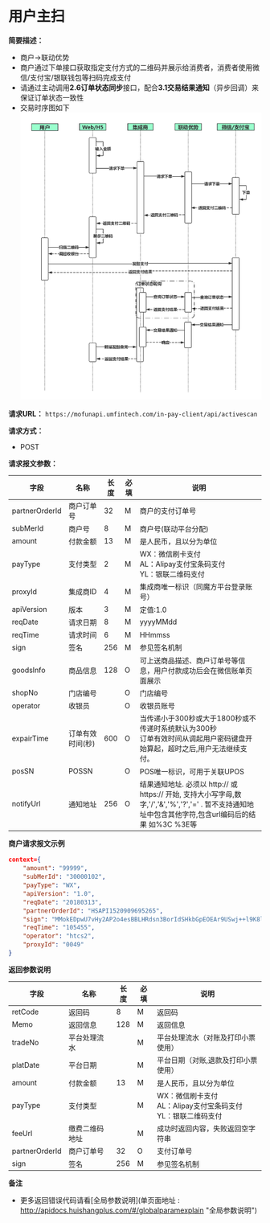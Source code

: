 # 用户主扫

**简要描述：** 

- 商户->联动优势
- 商户通过下单接口获取指定支付方式的二维码并展示给消费者，消费者使用微信/支付宝/银联钱包等扫码完成支付
- 请通过主动调用**2.6订单状态同步**接口，配合**3.1交易结果通知**（异步回调）来保证订单状态一致性
- 交易时序图如下
![](../images/activescan.png)

**请求URL：** 
`https://mofunapi.umfintech.com/in-pay-client/api/activescan`

  
**请求方式：**
- POST 

**请求报文参数：** 

|	字段	|	名称	|	长度	|	必填	|	说明	|
|----|----|----|----|----|
|	partnerOrderId	|	商户订单号	|	32	|	M	|	商户的支付订单号	|
|	subMerId	|	商户号	|	8	|	M	|	商户号(联动平台分配)	|
|	amount	|	付款金额	|	13	|	M	|	是人民币，且以分为单位	|
|	payType	|	支付类型	|	2	|	M	|	WX：微信刷卡支付<br>AL：Alipay支付宝条码支付<br>YL：银联二维码支付	|
|	proxyId	|	集成商ID	|	4	|	M	|	集成商唯一标识（同魔方平台登录账号）	|
|	apiVersion	|	版本	|	3	|	M	|	定值:1.0	|
|	reqDate	|	请求日期	|	8	|	M	|	yyyyMMdd	|
|	reqTime	|	请求时间	|	6	|	M	|	HHmmss	|
|	sign	|	签名	|	256	|	M	|	参见签名机制	|
|	goodsInfo	|	商品信息	|	128	|	O	|	可上送商品描述、商户订单号等信息，用户付款成功后会在微信账单页面展示	|
|	shopNo	|	门店编号	|		|	O	|	门店编号	|
|	operator	|	收银员	|		|	O	|	收银员账号	|
|	expairTime	|	订单有效时间(秒)	|	600	|	O	|	当传递小于300秒或大于1800秒或不传递时系统默认为300秒<br>订单有效时间从调起用户密码键盘开始算起，超时之后,用户无法继续支付。	|
|	posSN	|	POSSN	|		|	O	|	POS唯一标识，可用于关联UPOS	|
|	notifyUrl	|	通知地址	|	256	|	O	| 	结果通知地址. 必须以 http:// 或 https:// 开始, 支持大小写字母,数字,'/','&','%','?','=' . 暂不支持通知地址中包含其他字符,包含url编码后的结果 如%3C %3E等	|


 **商户请求报文示例**

```json 
context={
	"amount": "99999",
	"subMerId": "30000102",
	"payType": "WX",
	"apiVersion": "1.0",
	"reqDate": "20180313",
	"partnerOrderId": "HSAPI1520909695265",
	"sign": "MMokEDpwU7vHy2AP2o4esBBLHRdsn3BorIdSHkbGpEOEAr9USwj++l9K8lyder2Yy/WmtEhyEL9xKiX4mS14ds7OKdzX6tGzy4qc2lsdRRSe5l9I9Gj7NdCLsq1TUccr2gnGibvu9UaAsCUCNmJqBrSW0YUl7+mVND9FFGecBe0=",
	"reqTime": "105455",
	"operator": "htcs2",
	"proxyId": "0049"
}
```

 **返回参数说明** 

|	字段	|	名称	|	长度	|	必填	|	说明	|
|----|----|----|----|----|
|	retCode	|	返回码	|	8	|	M	|	返回码	|
|	Memo	|	返回信息	|	128	|	M	|	返回信息	|
|	tradeNo	|	平台处理流水 	|		|	M	|	平台处理流水（对账及打印小票使用）	|
|	platDate	|	平台日期	|		|	M	|	平台日期（对账,退款及打印小票使用）	|
|	amount	|	付款金额	|	13	|	M	|	是人民币，且以分为单位	|
|	payType	|	支付类型	|		|	M	|	WX：微信刷卡支付<br>AL：Alipay支付宝条码支付<br>YL：银联二维码支付	|
|	feeUrl	|	缴费二维码地址	|		|	M	|	成功时返回内容，失败返回空字符串	|
|	partnerOrderId	|	商户订单号	|	32	|	O	|	支付订单号	|
|	sign	|	签名	|	256	|	M	|	参见签名机制	||


 **备注** 
- 更多返回错误代码请看[全局参数说明](单页面地址 : http://apidocs.huishangplus.com/#/globalparamexplain "全局参数说明")
